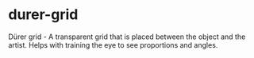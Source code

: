# durer-grid
Dürer grid - A transparent grid that is placed between the object and the artist. Helps with training the eye to see proportions and angles.
